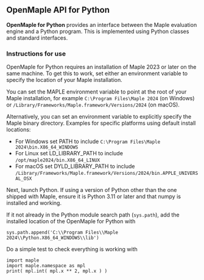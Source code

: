 ## OpenMaple API for Python

**OpenMaple for Python** provides an interface between the Maple evaluation engine and a Python program.  This is implemented using Python classes and standard interfaces.

### Instructions for use

OpenMaple for Python requires an installation of Maple 2023 or later on the same machine. To get this to work, set either an environment variable to specify the location of your Maple installation.

You can set the MAPLE environment variable to point at the root of your Maple installation, for example `C:\Program Files\Maple 2024` (on Windows) or `/Library/Frameworks/Maple.framework/Versions/2024` (on macOS).

Alternatively, you can set an environment variable to explicitly specify the Maple binary directory. Examples for specific platforms using default install locations:
* For Windows set PATH to include `C:\Program Files\Maple 2024\bin.X86_64_WINDOWS`
* For Linux set LD_LIBRARY_PATH to include `/opt/maple2024/bin.X86_64_LINUX`
* For macOS set DYLD_LIBRARY_PATH to include `/Library/Frameworks/Maple.framework/Versions/2024/bin.APPLE_UNIVERSAL_OSX`

Next, launch Python. If using a version of Python other than the one shipped with Maple, ensure it is Python 3.11 or later and that numpy is installed and working. 

If it not already in the Python module search path (`sys.path`), add the installed location of the OpenMaple for Python with
```
sys.path.append('C:\\Program Files\\Maple 2024\\Python.X86_64_WINDOWS\\lib')
```

Do a simple test to check everything is working with
```
import maple
import maple.namespace as mpl
print( mpl.int( mpl.x ** 2, mpl.x ) )
```
